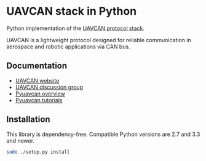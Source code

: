 UAVCAN stack in Python
======================

Python implementation of the [UAVCAN protocol stack](http://uavcan.org/).

UAVCAN is a lightweight protocol designed for reliable communication in aerospace and robotic applications via CAN bus.

## Documentation

* [UAVCAN website](http://uavcan.org)
* [UAVCAN discussion group](https://groups.google.com/forum/#!forum/uavcan)
* [Pyuavcan overview](http://uavcan.org/Pyuavcan)
* [Pyuavcan tutorials](http://uavcan.org/Pyuavcan_tutorials)

## Installation

This library is dependency-free. Compatible Python versions are 2.7 and 3.3 and newer.

```bash
sudo ./setup.py install
```
